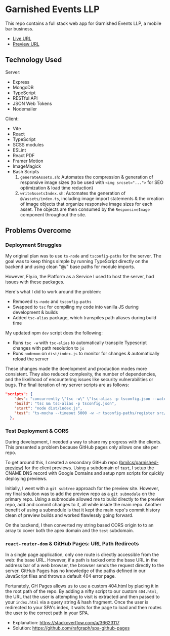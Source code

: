 # Garnished Events LLP

This repo contains a full stack web app for Garnished Events LLP, a mobile bar business.

- [Live URL](https://garnished.events)
- [Preview URL](https://test.garnished.events)

## Technology Used

Server:

- Express
- MongoDB
- TypeScript
- RESTful API
- JSON Web Tokens
- Nodemailer

Client:

- Vite
- React
- TypeScript
- SCSS modules
- ESLint
- React PDF
- Framer Motion
- ImageMagick
- Bash Scripts
  1. `generateAssets.sh`: Automates the compression & generation of responsive image sizes (to be used with `<img srcset="...">` for SEO optimization & load time reduction)
  2. `writeAssetsIndex.sh`: Automates the generation of `@/assets/index.ts`, including image import statements & the creation of image objects that organize responsive image sizes for each asset. The objects are then consumed by the `ResponsiveImage` component throughout the site.

## Problems Overcome

### Deployment Struggles

My original plan was to use `ts-node` and `tsconfig-paths` for the server. The goal was to keep things simple by running TypeScript directly on the backend and using clean "@/" base paths for module imports.

However, Fly.io, the Platform as a Service I used to host the server, had issues with these packages.

Here's what I did to work around the problem:

- Removed `ts-node` and `tsconfig-paths`
- Swapped to `tsc` for compiling my code into vanilla JS during development & builds
- Added `tsc-alias` package, which transpiles path aliases during build time

My updated npm `dev` script does the following:

- Runs `tsc -w` with `tsc-alias` to automatically transpile Typescript changes with path resolution to `js`
- Runs `nodemon` on `dist/index.js` to monitor for changes & automatically reload the server

These changes made the development and production modes more consistent. They also reduced complexity, the number of dependencies, and the likelihood of encountering issues like security vulnerabilities or bugs. The final iteration of my server scripts are as follows:

```json
"scripts": {
    "dev": "concurrently \"tsc -w\" \"tsc-alias -p tsconfig.json --watch\" \"nodemon --inspect --ignore tests dist/index.js\"",
    "build": "tsc && tsc-alias -p tsconfig.json",
    "start": "node dist/index.js",
    "test": "ts-mocha --timeout 5000 -w -r tsconfig-paths/register src/tests/**/*.ts"
  },
```

### Test Deployment & CORS

During development, I needed a way to share my progress with the clients. This presented a problem because GitHub pages only allows one site per repo.

To get around this, I created a secondary GitHub repo ([bmilcs/garnished-preview](https://github.com/bmilcs/garnished-preview)) for the client previews. Using a subdomain of `test`, I setup the CNAME DNS record with Google Domains and setup npm scripts for quickly deploying previews.

Initially, I went with a `git subtree` approach for the preview site. However, my final solution was to add the preview repo as a `git submodule` on the primary repo. Using a submodule allowed me to build directly to the preview repo, add and commit changes to it, all while inside the main repo. Another benefit of using a submodule is that it kept the main repo's commit history clean of preview builds and worked flawlessly going forward.

On the backend, I then converted my string based CORS origin to to an array to cover both the apex domain and the `test` subdomain.

### `react-router-dom` & GitHub Pages: URL Path Redirects

In a single page application, only one route is directly accessible from the web: the base URL. However, if a path is tacked onto the base URL in the address bar of a web browser, the browser sends the request directly to the server. GitHub Pages has no knowledge of the paths defined in our JavaScript files and throws a default 404 error page.

Fortunately, GH Pages allows us to use a custom 404.html by placing it in the root path of the repo. By adding a nifty script to our custom `404.html`, the URL that the user is attempting to visit is extracted and then passed to your `index.html` via a query string & hash fragment. Once the user is redirected to your SPA's index, it waits for the page to load and then routes the user to the correct path in your SPA.

- Explanation: https://stackoverflow.com/a/36623117
- Solution: https://github.com/rafgraph/spa-github-pages
